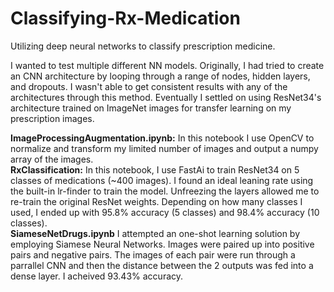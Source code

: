 # Classifying-Rx-Medication
Utilizing deep neural networks to classify prescription medicine.  

I wanted to test multiple different NN models. Originally, I had tried to create an CNN architecture by looping through a range of nodes, hidden layers, and dropouts. I wasn't able to get consistent results with any of the architectures through this method. Eventually I settled on using ResNet34's architecture trained on ImageNet images for transfer learning on my prescription images.  

**ImageProcessingAugmentation.ipynb:** In this notebook I use OpenCV to normalize and transform my limited number of images and output a numpy array of the images.  
**RxClassification:** In this notebook, I use FastAi to train ResNet34 on 5 classes of medications (~400 images). I found an ideal leaning rate using the built-in lr-finder to train the model. Unfreezing the layers allowed me to re-train the original ResNet weights. Depending on how many classes I used, I ended up with 95.8% accuracy (5 classes) and 98.4% accuracy (10 classes).  
**SiameseNetDrugs.ipynb** I attempted an one-shot learning solution by employing Siamese Neural Networks. Images were paired up into positive pairs and negative pairs. The images of each pair were run through a parrallel CNN and then the distance between the 2 outputs was fed into a dense layer. I acheived 93.43% accuracy.

